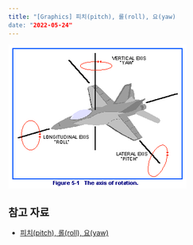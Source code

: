 ```yaml
---
title: "[Graphics] 피치(pitch), 롤(roll), 요(yaw)
date: "2022-05-24"
---
```


![pitch_roll_yaw](./graphics_pitch_roll_yaw/pitch_roll_yaw.gif)

## 참고 자료

- [피치(pitch), 롤(roll), 요(yaw)](https://blog.naver.com/cjsal95/220915601780)
